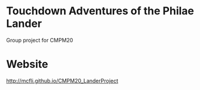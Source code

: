 # Touchdown Adventures of the Philae Lander
Group project for CMPM20


# Website
http://mcfli.github.io/CMPM20_LanderProject
